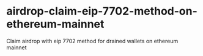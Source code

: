 # airdrop-claim-eip-7702-method-on-ethereum-mainnet
Claim airdrop with eip 7702 method for drained wallets on ethereum mainnet
